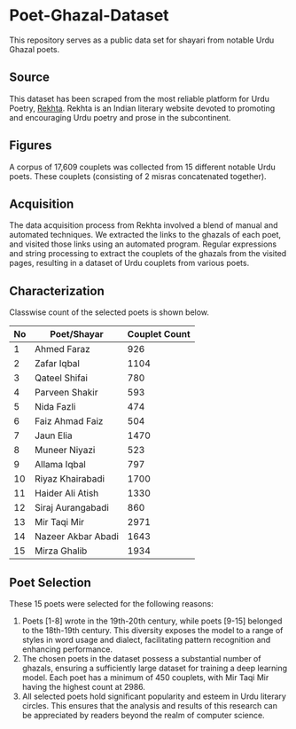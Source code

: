 # Poet-Ghazal-Dataset
This repository serves as a public data set for shayari from notable Urdu Ghazal poets.

## Source
This dataset has been scraped from the most reliable platform for Urdu Poetry, [Rekhta](rekhta.org). Rekhta is an Indian literary website devoted to promoting and encouraging Urdu poetry and prose in the subcontinent.

## Figures
A corpus of 17,609 couplets was collected from 15 different notable Urdu poets. These couplets (consisting of 2 misras concatenated together).

## Acquisition
The data acquisition process from Rekhta involved a blend of manual and automated techniques. We extracted the links to the ghazals of each poet, and visited those links using an automated program. Regular expressions and string processing to extract the couplets of the ghazals from the visited pages, resulting in a dataset of Urdu couplets from various poets. 

## Characterization
Classwise count of the selected poets is shown below.

| No | Poet/Shayar      | Couplet Count |
|-----------|--------------------|------------------------|
| 1         | Ahmed Faraz        | 926                    |
| 2         | Zafar Iqbal        | 1104                   |
| 3         | Qateel Shifai      | 780                    |
| 4         | Parveen Shakir     | 593                    |
| 5         | Nida Fazli         | 474                    |
| 6         | Faiz Ahmad Faiz    | 504                    |
| 7         | Jaun Elia          | 1470                   |
| 8         | Muneer Niyazi      | 523                    |
| 9         | Allama Iqbal       | 797                    |
| 10        | Riyaz Khairabadi   | 1700                   |
| 11        | Haider Ali Atish   | 1330                   |
| 12        | Siraj Aurangabadi  | 860                    |
| 13        | Mir Taqi Mir       | 2971                   |
| 14        | Nazeer Akbar Abadi | 1643                   |
| 15        | Mirza Ghalib       | 1934                   |

## Poet Selection
These 15 poets were selected for the following reasons:

1. Poets [1-8] wrote in the 19th-20th century, while poets [9-15] belonged to the 18th-19th century. This diversity exposes the model to a range of styles in word usage and dialect, facilitating pattern recognition and enhancing performance.
2. The chosen poets in the dataset possess a substantial number of ghazals, ensuring a sufficiently large dataset for training a deep learning model. Each poet has a minimum of 450 couplets, with Mir Taqi Mir having the highest count at 2986.
3. All selected poets hold significant popularity and esteem in Urdu literary circles. This ensures that the analysis and results of this research can be appreciated by readers beyond the realm of computer science.


